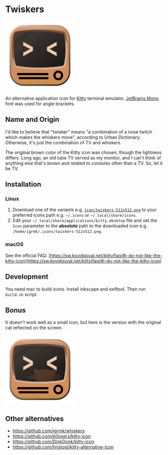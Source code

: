 Twiskers
========

<img src="icon/twiskers.svg" width="220"/>

An alternative application icon for [Kitty](https://sw.kovidgoyal.net/kitty/) terminal emulator.
[JetBrains Mono](https://www.jetbrains.com/lp/mono/) font was used for angle brackets.

Name and Origin
---------------

I'd like to believe that "twisker" means "a combination of a nose twitch which makes the whiskers move", according to Urban Dictionary.
Otherwise, it's just the combination of TV and whiskers.

The original brown color of the Kitty icon was chosen, though the lightness differs.
Long ago, an old tube TV served as my monitor,
and I can't think of anything else that's brown and related to consoles other than a TV.
So, let it be TV.

Installation
------------

### Linux

1. Download one of the variants e.g. [`icon/twiskers-512x512.png`](https://github.com/igrmk/twiskers/raw/main/icon/twiskers-512x512.png)
   to your preferred icons path e.g. `~/.icons` or `~/.local/share/icons`.
2. Edit your `~/.local/share/applications/kitty.desktop` file and set the `Icon` parameter to the **absolute** path to the downloaded icon e.g. `/home/igrmk/.icons/twiskers-512x512.png`.

### macOS

See the official FAQ: [https://sw.kovidgoyal.net/kitty/faq/#i-do-not-like-the-kitty-icon](https://sw.kovidgoyal.net/kitty/faq/#i-do-not-like-the-kitty-icon)

Development
-----------

You need mac to build icons. Install inkscape and exiftool. Then run `build.sh` script.

Bonus
-----

It doesn't work well as a small icon, but here is the version with the original cat reflected on the screen.

<img src="bonus/twiskers-cat.svg" width="220"/>

Other alternatives
------------------

* https://github.com/igrmk/whiskers
* https://github.com/k0nserv/kitty-icon
* https://github.com/DinkDonk/kitty-icon
* https://github.com/hristost/kitty-alternative-icon
